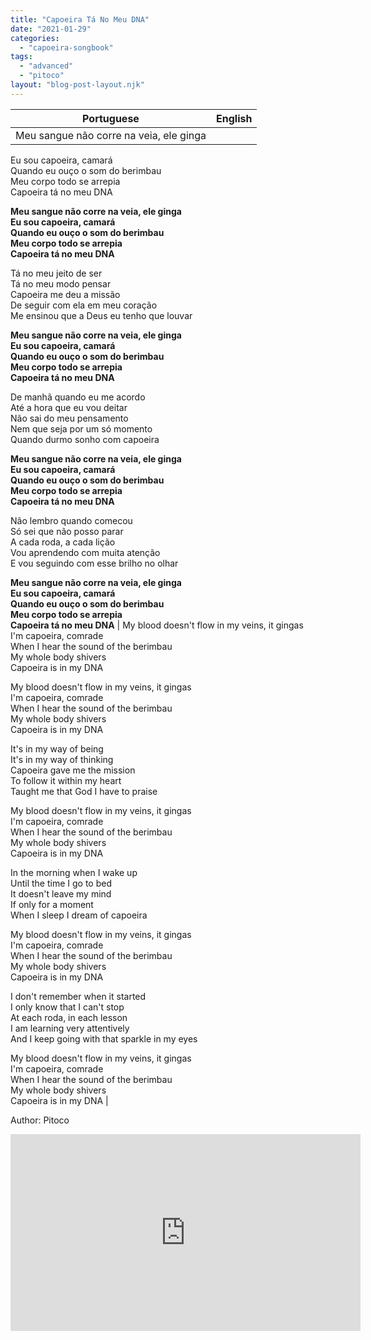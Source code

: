 ```yaml
---
title: "Capoeira Tá No Meu DNA"
date: "2021-01-29"
categories: 
  - "capoeira-songbook"
tags: 
  - "advanced"
  - "pitoco"
layout: "blog-post-layout.njk"
---
```


| Portuguese | English |
| --- | --- |
| Meu sangue não corre na veia, ele ginga  
Eu sou capoeira, camará  
Quando eu ouço o som do berimbau  
Meu corpo todo se arrepia  
Capoeira tá no meu DNA  
  
**Meu sangue não corre na veia, ele ginga  
Eu sou capoeira, camará  
Quando eu ouço o som do berimbau  
Meu corpo todo se arrepia  
Capoeira tá no meu DNA**  
  
Tá no meu jeito de ser  
Tá no meu modo pensar  
Capoeira me deu a missão  
De seguir com ela em meu coração  
Me ensinou que a Deus eu tenho que louvar  
  
**Meu sangue não corre na veia, ele ginga  
Eu sou capoeira, camará  
Quando eu ouço o som do berimbau  
Meu corpo todo se arrepia  
Capoeira tá no meu DNA**  
  
De manhã quando eu me acordo  
Até a hora que eu vou deitar  
Não sai do meu pensamento  
Nem que seja por um só momento  
Quando durmo sonho com capoeira  
  
**Meu sangue não corre na veia, ele ginga  
Eu sou capoeira, camará  
Quando eu ouço o som do berimbau  
Meu corpo todo se arrepia  
Capoeira tá no meu DNA**  
  
Não lembro quando comecou  
Só sei que não posso parar  
A cada roda, a cada lição  
Vou aprendendo com muita atenção  
E vou seguindo com esse brilho no olhar  
  
**Meu sangue não corre na veia, ele ginga  
Eu sou capoeira, camará  
Quando eu ouço o som do berimbau  
Meu corpo todo se arrepia  
Capoeira tá no meu DNA** | My blood doesn't flow in my veins, it gingas  
I'm capoeira, comrade  
When I hear the sound of the berimbau  
My whole body shivers  
Capoeira is in my DNA  
  
My blood doesn't flow in my veins, it gingas  
I'm capoeira, comrade  
When I hear the sound of the berimbau  
My whole body shivers  
Capoeira is in my DNA  
  
It's in my way of being  
It's in my way of thinking  
Capoeira gave me the mission  
To follow it within my heart  
Taught me that God I have to praise  
  
My blood doesn't flow in my veins, it gingas  
I'm capoeira, comrade  
When I hear the sound of the berimbau  
My whole body shivers  
Capoeira is in my DNA  
  
In the morning when I wake up  
Until the time I go to bed  
It doesn't leave my mind  
If only for a moment  
When I sleep I dream of capoeira  
  
My blood doesn't flow in my veins, it gingas  
I'm capoeira, comrade  
When I hear the sound of the berimbau  
My whole body shivers  
Capoeira is in my DNA  
  
I don't remember when it started  
I only know that I can't stop  
At each roda, in each lesson  
I am learning very attentively  
And I keep going with that sparkle in my eyes  
  
My blood doesn't flow in my veins, it gingas  
I'm capoeira, comrade  
When I hear the sound of the berimbau  
My whole body shivers  
Capoeira is in my DNA |

<figcaption>

Author: Pitoco

</figcaption>

<iframe width="560" height="315" src="https://www.youtube.com/embed/TuYlkVw5Et4" title="YouTube video player" frameborder="0" allow="accelerometer; autoplay; clipboard-write; encrypted-media; gyroscope; picture-in-picture" allowfullscreen></iframe>
